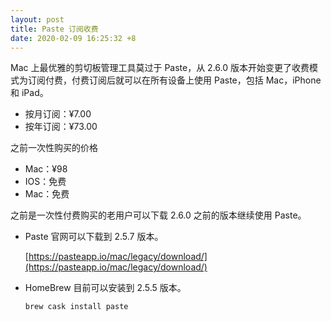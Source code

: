 ```yaml
---
layout: post
title: Paste 订阅收费
date: 2020-02-09 16:25:32 +8
---
```


Mac 上最优雅的剪切板管理工具莫过于 Paste，从 2.6.0 版本开始变更了收费模式为订阅付费，付费订阅后就可以在所有设备上使用 Paste，包括 Mac，iPhone 和 iPad。

* 按月订阅：¥7.00
* 按年订阅：¥73.00

之前一次性购买的价格

* Mac：¥98
* IOS：免费
* Mac：免费

之前是一次性付费购买的老用户可以下载 2.6.0 之前的版本继续使用 Paste。

* Paste 官网可以下载到 2.5.7 版本。

  [https://pasteapp.io/mac/legacy/download/](https://pasteapp.io/mac/legacy/download/)
* HomeBrew 目前可以安装到 2.5.5 版本。

  ```bash
  brew cask install paste
  ```
